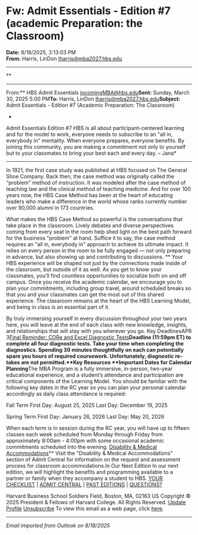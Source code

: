 # Fw: Admit Essentials - Edition #7 (academic Preparation: the Classroom)

**Date:** 8/18/2025, 3:13:03 PM  
**From:** Harris, LinDon <lharris@mba2027.hbs.edu>

---

**

---

From:** HBS Admit Essentials <incomingMBA@hbs.edu>**Sent:** Sunday, March 30, 2025 5:00 PM**To:** Harris, LinDon <lharris@mba2027.hbs.edu>**Subject:** Admit Essentials - Edition #7 (Academic Preparation: The Classroom) 
 

*
Admit Essentials
Edition #7
HBS is all about participant-centered learning and for the model to work, everyone needs to subscribe to an "all in, everybody in" mentality. When everyone prepares, everyone benefits. By joining this community, you are making a commitment not only to yourself but to your classmates to bring your best each and every day. – Jana*

---

In 1921, the first case study was published at HBS focused on The General Shoe Company. Back then, the case method was originally called the “problem” method of instruction. It was modeled after the case method of teaching law and the clinical method of teaching medicine. And for over 100 years now, the HBS Case Method has been at the heart of educating leaders who make a difference in the world whose ranks currently number over 90,000 alumni in 173 countries. 

What makes the HBS Case Method so powerful is the conversations that take place in the classroom. Lively debates and diverse perspectives coming from every seat in the room help shed light on the best path forward for the business "problem" at hand. Suffice it to say, the case method requires an "all in, everybody in" approach to achieve its ultimate impact. It relies on every person in the room to be fully engaged — not only preparing in advance, but also showing up and contributing to discussions. **
Your HBS experience will be shaped not just by the connections made inside of the classroom, but outside of it as well. As you get to know your classmates, you’ll find countless opportunities to socialize both on and off campus. Once you receive the academic calendar, we encourage you to plan your commitments, including group travel, around scheduled breaks so that you and your classmates can get the most out of this shared experience. The classroom remains at the heart of the HBS Learning Model, and being in class is an essential part of it. 
 
By truly immersing yourself in every discussion throughout your two years here, you will leave at the end of each class with new knowledge, insights, and relationships that will stay with you wherever you go. Key DeadlinesAPR
3[Final Reminder: CORe and Excel Diagnostic Tests](https://na01.safelinks.protection.outlook.com/?url=https%3A%2F%2Fclick.mc.email.hbs.edu%2F%3Fqs%3D21c22461cedac14c26e38d6880de9e586c4cc61669f9f999f708a56b4524c09fe62cdaaacfd4b70b6759e5153e46dc2f4fbd07c2fb5c5939&data=05%7C02%7C%7Cbb121ed6347840e968d108ddde8b3e05%7C84df9e7fe9f640afb435aaaaaaaaaaaa%7C1%7C0%7C638911411829948132%7CUnknown%7CTWFpbGZsb3d8eyJFbXB0eU1hcGkiOnRydWUsIlYiOiIwLjAuMDAwMCIsIlAiOiJXaW4zMiIsIkFOIjoiTWFpbCIsIldUIjoyfQ%3D%3D%7C0%7C%7C%7C&sdata=h4K3YlhRU9muyBu%2BdPw0wtVgF6z9RMcWGyIYIQBbhWc%3D&reserved=0)****Deadline (11:59pm ET) to complete all four diagnostic tests. Take your time when completing the diagnostics. Spending 30 minutes thoughtfully on each can potentially spare you hours of required coursework. Unfortunately, diagnostic re-takes are not permitted.**Key Resources
**Important Dates for Calendar Planning****The MBA Program is a fully immersive, in-person, two-year educational experience, and a student’s attendance and participation are critical components of the Learning Model. You should be familiar with the following key dates in the RC year so you can plan your personal calendar accordingly as daily class attendance is required:

Fall Term
First Day: August 25, 2025
Last Day: December 19, 2025

Spring Term
First Day: January 26, 2026
Last Day: May 20, 2026

When each term is in session during the RC year, you will have up to fifteen classes each week scheduled from Monday through Friday from approximately 8:00am - 4:00pm with some occasional academic commitments scheduled into the evening.
[Disability & Medical Accommodations](https://na01.safelinks.protection.outlook.com/?url=https%3A%2F%2Fclick.mc.email.hbs.edu%2F%3Fqs%3D21c22461cedac14cfdf5fa584eb583ba3b0c2803ad73669109c11e18085403adaa0a6adbd6ee6368bb8b92da2fb0c5106e19fbe46134d3ee&data=05%7C02%7C%7Cbb121ed6347840e968d108ddde8b3e05%7C84df9e7fe9f640afb435aaaaaaaaaaaa%7C1%7C0%7C638911411829974635%7CUnknown%7CTWFpbGZsb3d8eyJFbXB0eU1hcGkiOnRydWUsIlYiOiIwLjAuMDAwMCIsIlAiOiJXaW4zMiIsIkFOIjoiTWFpbCIsIldUIjoyfQ%3D%3D%7C0%7C%7C%7C&sdata=YAY8OmqRP6nXRXBvMOc7ZfYGXOqt%2F62dJHogi95Uv4Y%3D&reserved=0)**
Visit the "Disability & Medical Accommodations" section of Admit Central for information on the request and assessment process for classroom accommodations.In Our Next Edition
In our next edition, we will highlight the benefits and programming available to a partner or family when they accompany a student to HBS. 
[YOUR CHECKLIST](https://na01.safelinks.protection.outlook.com/?url=https%3A%2F%2Fclick.mc.email.hbs.edu%2F%3Fqs%3D21c22461cedac14c34b2642c08d9fee2bef5f5ef43cd2fab6c25e5d3c35b0e880f98b5d900ab793fa3e8054cd8862143581572e8997bf9cb&data=05%7C02%7C%7Cbb121ed6347840e968d108ddde8b3e05%7C84df9e7fe9f640afb435aaaaaaaaaaaa%7C1%7C0%7C638911411830016129%7CUnknown%7CTWFpbGZsb3d8eyJFbXB0eU1hcGkiOnRydWUsIlYiOiIwLjAuMDAwMCIsIlAiOiJXaW4zMiIsIkFOIjoiTWFpbCIsIldUIjoyfQ%3D%3D%7C0%7C%7C%7C&sdata=cXU9OC3xHziEMGxO61%2FzSv6GQoYYAogd8po7hW8JIoI%3D&reserved=0) | [ADMIT CENTRAL](https://na01.safelinks.protection.outlook.com/?url=https%3A%2F%2Fclick.mc.email.hbs.edu%2F%3Fqs%3D21c22461cedac14c0ddb6c322ab74565d1dabf6948d388c04880314cad51fad4684b536a0de73931bf94aa01e58a01e630d5b4a07dd480b3&data=05%7C02%7C%7Cbb121ed6347840e968d108ddde8b3e05%7C84df9e7fe9f640afb435aaaaaaaaaaaa%7C1%7C0%7C638911411830035491%7CUnknown%7CTWFpbGZsb3d8eyJFbXB0eU1hcGkiOnRydWUsIlYiOiIwLjAuMDAwMCIsIlAiOiJXaW4zMiIsIkFOIjoiTWFpbCIsIldUIjoyfQ%3D%3D%7C0%7C%7C%7C&sdata=sVka7aarL%2F9dYFRcXSH%2FCp7wgZAwC1YYK%2Fr1adKBil8%3D&reserved=0) | [PAST EDITIONS](https://na01.safelinks.protection.outlook.com/?url=https%3A%2F%2Fclick.mc.email.hbs.edu%2F%3Fqs%3D21c22461cedac14c7f37f208de2dd69a1d47cfd0b89fb4c28aa5b5357e642c71c5e59ccfaabf6b64b9a3cbb1365362bd1dcf56c2ec77777d&data=05%7C02%7C%7Cbb121ed6347840e968d108ddde8b3e05%7C84df9e7fe9f640afb435aaaaaaaaaaaa%7C1%7C0%7C638911411830052976%7CUnknown%7CTWFpbGZsb3d8eyJFbXB0eU1hcGkiOnRydWUsIlYiOiIwLjAuMDAwMCIsIlAiOiJXaW4zMiIsIkFOIjoiTWFpbCIsIldUIjoyfQ%3D%3D%7C0%7C%7C%7C&sdata=HWBnWP1jHfFFFyJ76%2F6RpocKQhys2QSDcKtH9yRwjuI%3D&reserved=0) | [QUESTIONS?](https://na01.safelinks.protection.outlook.com/?url=https%3A%2F%2Fclick.mc.email.hbs.edu%2F%3Fqs%3D21c22461cedac14c731817ed990c4e8609d9eb009b13ded84de9a8e79311968f26e636fe5c0a47c22e1a3e433a9d4a7a6968555897efa43b&data=05%7C02%7C%7Cbb121ed6347840e968d108ddde8b3e05%7C84df9e7fe9f640afb435aaaaaaaaaaaa%7C1%7C0%7C638911411830070022%7CUnknown%7CTWFpbGZsb3d8eyJFbXB0eU1hcGkiOnRydWUsIlYiOiIwLjAuMDAwMCIsIlAiOiJXaW4zMiIsIkFOIjoiTWFpbCIsIldUIjoyfQ%3D%3D%7C0%7C%7C%7C&sdata=audRKtT6Mi86lJBfcRryJL26Jcm0mmBCBVd5YGfyrfY%3D&reserved=0)

Harvard Business School
Soldiers Field, Boston, MA, 02163 US
Copyright © 2025 President & Fellows of Harvard College. All Rights Reserved.
[Update Profile](https://na01.safelinks.protection.outlook.com/?url=https%3A%2F%2Fclick.mc.email.hbs.edu%2Fprofile_center.aspx%3Fqs%3D1b7ec934cc4d03d437c980823570b27983b2154de5f03cd516f4bbd7eb215c83cafa7cd41449b8a7a26b0c23266c01bd8f31c87950ad193dbb1a9c7340ad7f09&data=05%7C02%7C%7Cbb121ed6347840e968d108ddde8b3e05%7C84df9e7fe9f640afb435aaaaaaaaaaaa%7C1%7C0%7C638911411830086982%7CUnknown%7CTWFpbGZsb3d8eyJFbXB0eU1hcGkiOnRydWUsIlYiOiIwLjAuMDAwMCIsIlAiOiJXaW4zMiIsIkFOIjoiTWFpbCIsIldUIjoyfQ%3D%3D%7C0%7C%7C%7C&sdata=t%2B18CoRROR1G5hTFEf8E1MSlEhhGNt9XZFet5OWAocU%3D&reserved=0) [Unsubscribe](https://na01.safelinks.protection.outlook.com/?url=https%3A%2F%2Fclick.mc.email.hbs.edu%2Fsubscription_center.aspx%3Fqs%3D1b7ec934cc4d03d4d33565ccca0b86eeffd308e4a647604b8122f214de2bcddad3616c4da15f202b2462fd9f81666652926b30f935367fea172d387c1badd32b&data=05%7C02%7C%7Cbb121ed6347840e968d108ddde8b3e05%7C84df9e7fe9f640afb435aaaaaaaaaaaa%7C1%7C0%7C638911411830104988%7CUnknown%7CTWFpbGZsb3d8eyJFbXB0eU1hcGkiOnRydWUsIlYiOiIwLjAuMDAwMCIsIlAiOiJXaW4zMiIsIkFOIjoiTWFpbCIsIldUIjoyfQ%3D%3D%7C0%7C%7C%7C&sdata=JapY%2F1OY644iWryKlTFqocTYC3W12gPEV21f0t8psTc%3D&reserved=0)
To view this email as a web page, click [here](https://na01.safelinks.protection.outlook.com/?url=https%3A%2F%2Fview.mc.email.hbs.edu%2F%3Fqs%3D0bf44d30b4b90c75e1644d5f3ea495e8bca6c8d76948b2a8943076b48bbfcc86fe680aa2cddb1ef2ec0590cf9b745007f90372745267b9f94ac399286e195a273b629335607fe15a&data=05%7C02%7C%7Cbb121ed6347840e968d108ddde8b3e05%7C84df9e7fe9f640afb435aaaaaaaaaaaa%7C1%7C0%7C638911411830122261%7CUnknown%7CTWFpbGZsb3d8eyJFbXB0eU1hcGkiOnRydWUsIlYiOiIwLjAuMDAwMCIsIlAiOiJXaW4zMiIsIkFOIjoiTWFpbCIsIldUIjoyfQ%3D%3D%7C0%7C%7C%7C&sdata=ZvvRy%2B8%2FAvV28lY7tel0qs0KkpZf68PTTr2M8vxNvho%3D&reserved=0).

---

*Email imported from Outlook on 8/18/2025*